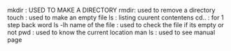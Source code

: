 mkdir : USED TO MAKE A DIRECTORY 
rmdir: used to remove a directory
touch : used to make an empty file 
ls : listing cuurent contentens
cd.. : for 1 step back word
ls -lh name of the file : used to check the file if its empty or not
pwd : used to know the current location
man ls : used to see manual page

